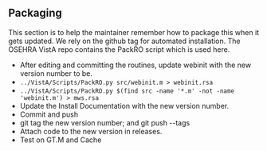## Packaging
This section is to help the maintainer remember how to package this when it
gets updated. We rely on the github tag for automated installation. The OSEHRA
VistA repo contains the PackRO script which is used here.

 * After editing and committing the routines, update webinit with the new version number to be.
 * `../VistA/Scripts/PackRO.py src/webinit.m > webinit.rsa`
 * `../VistA/Scripts/PackRO.py $(find src -name '*.m' -not -name 'webinit.m') > mws.rsa`
 * Update the Install Documentation with the new version number.
 * Commit and push
 * git tag the new version number; and git push --tags
 * Attach code to the new version in releases.
 * Test on GT.M and Cache

